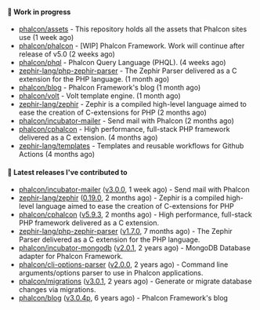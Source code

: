 #### :wrench: Work in progress

- [phalcon/assets](https://github.com/phalcon/assets) - This repository holds all the assets that Phalcon sites use (1 week ago)
- [phalcon/phalcon](https://github.com/phalcon/phalcon) - [WIP] Phalcon Framework. Work will continue after release of v5.0 (2 weeks ago)
- [phalcon/phql](https://github.com/phalcon/phql) - Phalcon Query Language (PHQL). (4 weeks ago)
- [zephir-lang/php-zephir-parser](https://github.com/zephir-lang/php-zephir-parser) - The Zephir Parser delivered as a C extension for the PHP language. (1 month ago)
- [phalcon/blog](https://github.com/phalcon/blog) - Phalcon Framework&#39;s blog (1 month ago)
- [phalcon/volt](https://github.com/phalcon/volt) - Volt template engine. (1 month ago)
- [zephir-lang/zephir](https://github.com/zephir-lang/zephir) - Zephir is a compiled high-level language aimed to ease the creation of C-extensions for PHP (2 months ago)
- [phalcon/incubator-mailer](https://github.com/phalcon/incubator-mailer) - Send mail with Phalcon (2 months ago)
- [phalcon/cphalcon](https://github.com/phalcon/cphalcon) - High performance, full-stack PHP framework delivered as a C extension. (4 months ago)
- [zephir-lang/templates](https://github.com/zephir-lang/templates) - Templates and reusable workflows for Github Actions (4 months ago)

#### :pushpin: Latest releases I've contributed to

- [phalcon/incubator-mailer](https://github.com/phalcon/incubator-mailer) ([v3.0.0](https://github.com/phalcon/incubator-mailer/releases/tag/v3.0.0), 1 week ago) - Send mail with Phalcon
- [zephir-lang/zephir](https://github.com/zephir-lang/zephir) ([0.19.0](https://github.com/zephir-lang/zephir/releases/tag/0.19.0), 2 months ago) - Zephir is a compiled high-level language aimed to ease the creation of C-extensions for PHP
- [phalcon/cphalcon](https://github.com/phalcon/cphalcon) ([v5.9.3](https://github.com/phalcon/cphalcon/releases/tag/v5.9.3), 2 months ago) - High performance, full-stack PHP framework delivered as a C extension.
- [zephir-lang/php-zephir-parser](https://github.com/zephir-lang/php-zephir-parser) ([v1.7.0](https://github.com/zephir-lang/php-zephir-parser/releases/tag/v1.7.0), 7 months ago) - The Zephir Parser delivered as a C extension for the PHP language.
- [phalcon/incubator-mongodb](https://github.com/phalcon/incubator-mongodb) ([v2.0.1](https://github.com/phalcon/incubator-mongodb/releases/tag/v2.0.1), 2 years ago) - MongoDB Database adapter for Phalcon Framework.
- [phalcon/cli-options-parser](https://github.com/phalcon/cli-options-parser) ([v2.0.0](https://github.com/phalcon/cli-options-parser/releases/tag/v2.0.0), 2 years ago) - Command line arguments/options parser to use in Phalcon applications.
- [phalcon/migrations](https://github.com/phalcon/migrations) ([v3.0.1](https://github.com/phalcon/migrations/releases/tag/v3.0.1), 2 years ago) - Generate or migrate database changes via migrations.
- [phalcon/blog](https://github.com/phalcon/blog) ([v3.0.4p](https://github.com/phalcon/blog/releases/tag/v3.0.4p), 6 years ago) - Phalcon Framework&#39;s blog
